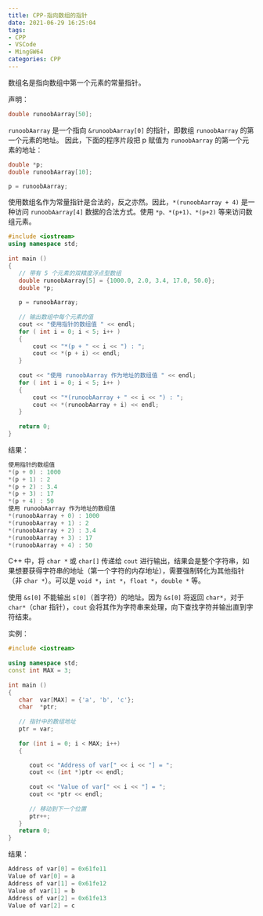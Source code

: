 ```yaml
---
title: CPP-指向数组的指针
date: 2021-06-29 16:25:04
tags:
- CPP
- VSCode
- MingGW64
categories: CPP
---
```


数组名是指向数组中第一个元素的常量指针。

声明：

```cpp
double runoobAarray[50];
```

`runoobAarray` 是一个指向 `&runoobAarray[0]` 的指针，即数组 `runoobAarray` 的第一个元素的地址。
因此，下面的程序片段把 p 赋值为 `runoobAarray` 的第一个元素的地址：

```cpp
double *p;
double runoobAarray[10];

p = runoobAarray;
```

使用数组名作为常量指针是合法的，反之亦然。因此，`*(runoobAarray + 4)` 是一种访问 `runoobAarray[4]` 数据的合法方式。使用 `*p、*(p+1)、*(p+2)` 等来访问数组元素。

```cpp
#include <iostream>
using namespace std;
 
int main ()
{
   // 带有 5 个元素的双精度浮点型数组
   double runoobAarray[5] = {1000.0, 2.0, 3.4, 17.0, 50.0};
   double *p;
 
   p = runoobAarray;
 
   // 输出数组中每个元素的值
   cout << "使用指针的数组值 " << endl; 
   for ( int i = 0; i < 5; i++ )
   {
       cout << "*(p + " << i << ") : ";
       cout << *(p + i) << endl;
   }
 
   cout << "使用 runoobAarray 作为地址的数组值 " << endl;
   for ( int i = 0; i < 5; i++ )
   {
       cout << "*(runoobAarray + " << i << ") : ";
       cout << *(runoobAarray + i) << endl;
   }
 
   return 0;
}
```

结果：

```cpp
使用指针的数组值 
*(p + 0) : 1000
*(p + 1) : 2
*(p + 2) : 3.4
*(p + 3) : 17
*(p + 4) : 50
使用 runoobAarray 作为地址的数组值 
*(runoobAarray + 0) : 1000
*(runoobAarray + 1) : 2
*(runoobAarray + 2) : 3.4
*(runoobAarray + 3) : 17
*(runoobAarray + 4) : 50
```

C++ 中，将 `char *` 或 `char[]` 传递给 `cout` 进行输出，结果会是整个字符串，如果想要获得字符串的地址（第一个字符的内存地址），需要强制转化为其他指针（非 `char *`）。可以是 `void *`，`int *`，`float *`，`double *` 等。

使用 `&s[0]` 不能输出 `s[0]`（首字符）的地址。因为 `&s[0]` 将返回 `char*`，对于 `char*`（char 指针），`cout` 会将其作为字符串来处理，向下查找字符并输出直到字符结束。

实例：

```cpp
#include <iostream>
 
using namespace std;
const int MAX = 3;
 
int main ()
{
   char  var[MAX] = {'a', 'b', 'c'};
   char  *ptr;
 
   // 指针中的数组地址
   ptr = var;
            
   for (int i = 0; i < MAX; i++)
   {

      cout << "Address of var[" << i << "] = ";
      cout << (int *)ptr << endl;
 
      cout << "Value of var[" << i << "] = ";
      cout << *ptr << endl;
 
      // 移动到下一个位置
      ptr++;
   }
   return 0;
}
```

结果：

```cpp
Address of var[0] = 0x61fe11
Value of var[0] = a
Address of var[1] = 0x61fe12
Value of var[1] = b
Address of var[2] = 0x61fe13
Value of var[2] = c
```